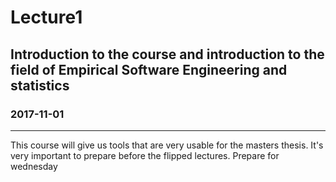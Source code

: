 # Lecture1
## Introduction to the course and introduction to the field of Empirical Software Engineering and statistics
### 2017-11-01
---
This course will give us tools that are very usable for the masters thesis. It's very important to prepare before the flipped lectures. Prepare for wednesday

